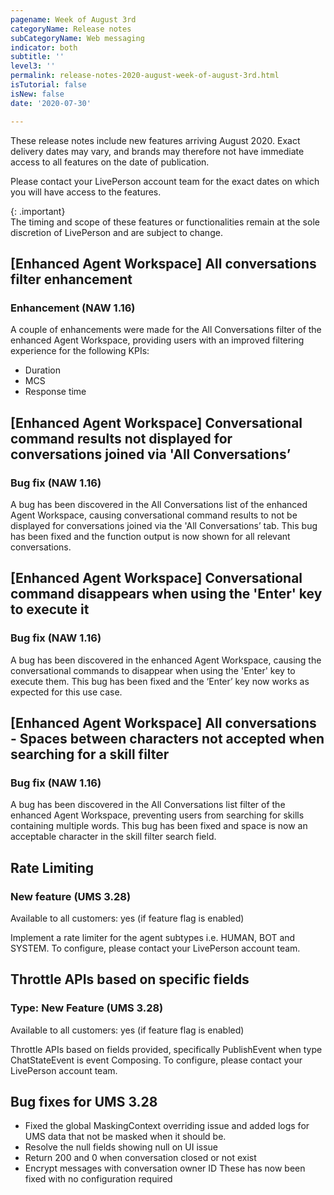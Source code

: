 ```yaml
---
pagename: Week of August 3rd
categoryName: Release notes
subCategoryName: Web messaging
indicator: both
subtitle: ''
level3: ''
permalink: release-notes-2020-august-week-of-august-3rd.html
isTutorial: false
isNew: false
date: '2020-07-30'

---
```


These release notes include new features arriving August 2020. Exact delivery dates may vary, and brands may therefore not have immediate access to all features on the date of publication.

Please contact your LivePerson account team for the exact dates on which you will have access to the features.

{: .important}  
The timing and scope of these features or functionalities remain at the sole discretion of LivePerson and are subject to change.

## [Enhanced Agent Workspace] All conversations filter enhancement 
### Enhancement (NAW 1.16)

A couple of enhancements were made for the All Conversations filter of the enhanced Agent Workspace, providing users with an improved filtering experience for the following KPIs:
* Duration
* MCS
* Response time

## [Enhanced Agent Workspace] Conversational command results not displayed for conversations joined via 'All Conversations’ 
### Bug fix (NAW 1.16)

A bug has been discovered in the All Conversations list of the enhanced Agent Workspace, causing conversational command results to not be displayed for conversations joined via the 'All Conversations’ tab. This bug has been fixed and the function output is now shown for all relevant conversations.

## [Enhanced Agent Workspace]  Conversational command disappears when using the 'Enter' key to execute it
### Bug fix (NAW 1.16)

A bug has been discovered in the enhanced Agent Workspace, causing the conversational commands to disappear when using the 'Enter' key to execute them. This bug has been fixed and the ‘Enter’ key now works as expected for this use case.

## [Enhanced Agent Workspace] All conversations - Spaces between characters not accepted when searching for a skill filter
### Bug fix (NAW 1.16)

A bug has been discovered in the All Conversations list filter of the enhanced Agent Workspace, preventing users from searching for skills containing multiple words. This bug has been fixed and space is now an acceptable character in the skill filter search field.

## Rate Limiting 
### New feature (UMS 3.28)
Available to all customers: yes (if feature flag is enabled)

Implement a rate limiter for the agent subtypes i.e. HUMAN, BOT and SYSTEM.
To configure, please contact your LivePerson account team.

## Throttle APIs based on specific fields
### Type: New Feature (UMS 3.28)
Available to all customers: yes (if feature flag is enabled)

Throttle APIs based on fields provided, specifically PublishEvent when type ChatStateEvent is event Composing.
To configure, please contact your LivePerson account team.

## Bug fixes for UMS 3.28
* Fixed the global MaskingContext overriding issue and added logs for UMS data that not be masked when it should be.
* Resolve the null fields showing null on UI issue
* Return 200 and 0 when conversation closed or not exist
* Encrypt messages with conversation owner ID
These has now been fixed with no configuration required 



